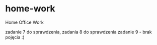 # home-work
Home Office Work

zadanie 7 do sprawdzenia,
zadania 8 do sprawdzenia
zadanie 9 - brak pojęcia :)
